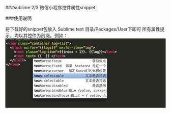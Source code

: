 ###sublime 2/3 微信小程序控件属性snippet 

###使用说明

将下载好的snippet包放入 Sublime text 目录/Packages/User下即可
所有属性提示，均以其控件为前缀。例如：
![代码补全试例](https://raw.githubusercontent.com/windydy/WXViewPropertySnippet/master/E6F5C8D3-E699-40E8-B375-5C8A84D61CA5.png)


